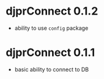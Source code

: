 # djprConnect 0.1.2

* ability to use `config` package

# djprConnect 0.1.1

* basic ability to connect to DB

